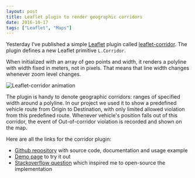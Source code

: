 ```yaml
---
layout: post
title: Leaflet plugin to render geographic corridors
date: 2016-10-17
tags: ["Leaflet", "Maps"]
---
```


Yesterday I've published a simple [Leaflet](http://leafletjs.com/) plugin called
[leaflet-corridor](https://github.com/mikhailshilkov/leaflet-corridor). 
The plugin defines a new Leaflet primitive `L.Corridor`.

When initialized with an array of geo points and width, it renders a polyline 
with width fixed in meters, not in pixels. That means that line width changes whenever 
zoom level changes. 

![Leaflet-corridor animation](/leaflet-corridor.gif)

The plugin is handy to denote geographic corridors: ranges of specified width around 
a polyline. In our project we used it to show a predefined vehicle route from Origin to
Destination, with only limited allowed violation from this predefined route. Whenever
vehicle's position falls out of this corridor, the event of Out-of-corridor violation
is recorded and shown on the map.

Here are all the links for the corridor plugin:

- [Github repository](https://github.com/mikhailshilkov/leaflet-corridor) with source code, documentation and usage example
- [Demo page](https://mikhail.io/demos/leaflet-corridor/) to try it out
- [Stackoverflow question](http://stackoverflow.com/questions/26206636/is-there-any-method-to-draw-path-polyline-on-leaflet-with-constant-width-strok/40064379) which inspired me to open-source the implementation